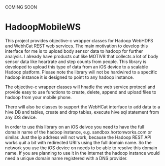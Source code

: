 COMING SOON

HadoopMobileWS
==============

This project provides objective-c wrapper classes for Hadoop WebHDFS and WebhCat REST web services. The main motivation to develop this interface for me is to upload body sensor data to hadoop for further analysis. I already have products out like MOTIV8 that collects a lot of body sensor data like heartrate and step counts from people. This library is developed to upload this type of data from an iOS device to a scalable Hadoop platform. Please note the library will not be hardwired to a specific hadoop instance it is designed to point to any hadoop instance.

The objective-c wrapper classes will hnadle the web service protocol and provide easy to use functions to create, delete, append and upload files to hadoop from your mobile phone. 

There will also be classes to support the WebHCat interface to add data to a hive DB and tables, create and drop tables, execute hive sql statement from any iOS device.

In order to use this library on an iOS deivce you need to have the full domain name of the hadoop instance, e.g. sandbox.hortonworks.com or similar. Just the ip address will not work, because the Hadoop REST API works quit a bit with redirected URI's using the full domain name. So the network you use the iOS device on needs to be able to resolve this domain name. If you are planning to use it in the internet the hadoop instance would need a unique domain name registered with a DNS provider.


